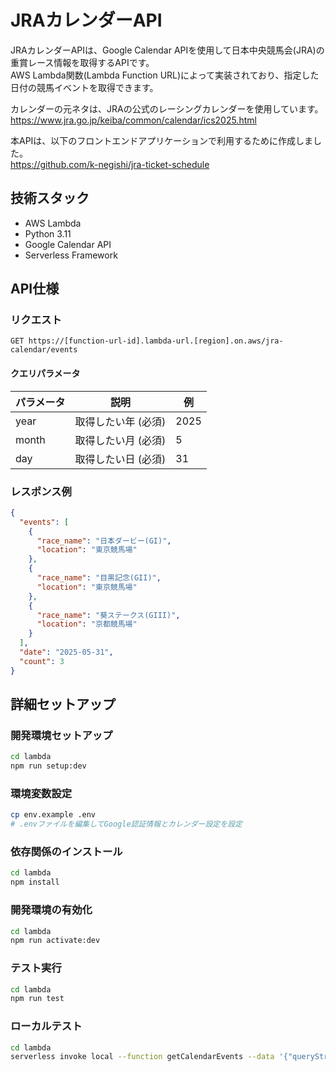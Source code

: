 # JRAカレンダーAPI

JRAカレンダーAPIは、Google Calendar APIを使用して日本中央競馬会(JRA)の重賞レース情報を取得するAPIです。  
AWS Lambda関数(Lambda Function URL)によって実装されており、指定した日付の競馬イベントを取得できます。  

カレンダーの元ネタは、JRAの公式のレーシングカレンダーを使用しています。
https://www.jra.go.jp/keiba/common/calendar/ics2025.html

本APIは、以下のフロントエンドアプリケーションで利用するために作成しました。  
https://github.com/k-negishi/jra-ticket-schedule

## 技術スタック
- AWS Lambda
- Python 3.11
- Google Calendar API
- Serverless Framework

## API仕様
### リクエスト
```
GET https://[function-url-id].lambda-url.[region].on.aws/jra-calendar/events
```

#### クエリパラメータ
| パラメータ | 説明 | 例 |
| --- | --- | --- |
| year | 取得したい年 (必須) | 2025 |
| month | 取得したい月 (必須) | 5 |
| day | 取得したい日 (必須) | 31 |


### レスポンス例
```json
{
  "events": [
    {
      "race_name": "日本ダービー(GI)",
      "location": "東京競馬場"
    },
    {
      "race_name": "目黒記念(GII)",
      "location": "東京競馬場"
    },
    {
      "race_name": "葵ステークス(GIII)",
      "location": "京都競馬場"
    }
  ],
  "date": "2025-05-31",
  "count": 3
}
```

## 詳細セットアップ

### 開発環境セットアップ
```bash
cd lambda
npm run setup:dev
```

### 環境変数設定
```bash
cp env.example .env
# .envファイルを編集してGoogle認証情報とカレンダー設定を設定
```


### 依存関係のインストール
```bash
cd lambda
npm install
```

### 開発環境の有効化
```bash
cd lambda
npm run activate:dev
```

### テスト実行
```bash
cd lambda
npm run test
```

### ローカルテスト
```bash
cd lambda
serverless invoke local --function getCalendarEvents --data '{"queryStringParameters": {"year": "2025", "month": "5", "day": "31"}}'
```
